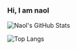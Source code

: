### Hi, I am naol


![Naol's GitHub Stats](https://github-readme-stats.vercel.app/api?username=naolarega&show_icons=true&include_all_commits=true)

![Top Langs](https://github-readme-stats.vercel.app/api/top-langs/?username=naolarega&layout=compact)
